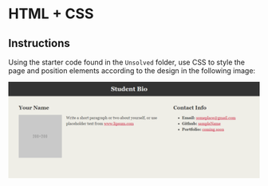 # HTML + CSS

## Instructions

Using the starter code found in the `Unsolved` folder, use CSS to style the page and position elements according to the design in the following image:

![](html-css-mockup.png)
